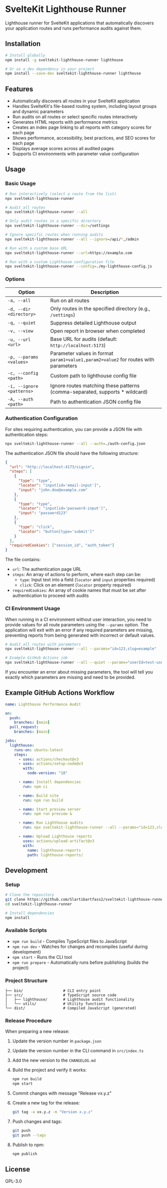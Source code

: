 # SvelteKit Lighthouse Runner

Lighthouse runner for SvelteKit applications that automatically discovers your application routes and runs performance audits against them.

## Installation

```bash
# Install globally
npm install -g sveltekit-lighthouse-runner lighthouse

# Or as a dev dependency in your project
npm install --save-dev sveltekit-lighthouse-runner lighthouse
```

## Features

- Automatically discovers all routes in your SvelteKit application
- Handles SvelteKit's file-based routing system, including layout groups and dynamic parameters
- Run audits on all routes or select specific routes interactively
- Generates HTML reports with performance metrics
- Creates an index page linking to all reports with category scores for each page
- Shows performance, accessibility, best practices, and SEO scores for each page
- Displays average scores across all audited pages
- Supports CI environments with parameter value configuration

## Usage

### Basic Usage

```bash
# Run interactively (select a route from the list)
npx sveltekit-lighthouse-runner

# Audit all routes
npx sveltekit-lighthouse-runner --all

# Only audit routes in a specific directory
npx sveltekit-lighthouse-runner --dir=/settings

# Ignore specific routes when running audits
npx sveltekit-lighthouse-runner --all --ignore=/api/*,/admin

# Run with a custom base URL
npx sveltekit-lighthouse-runner --url=https://example.com

# Run with a custom Lighthouse configuration file
npx sveltekit-lighthouse-runner --config=./my-lighthouse-config.js
```

### Options

| Option                    | Description                                                                         |
| ------------------------- | ----------------------------------------------------------------------------------- |
| `-a, --all`               | Run on all routes                                                                   |
| `-d, --dir <directory>`   | Only routes in the specified directory (e.g., `/settings`)                          |
| `-q, --quiet`             | Suppress detailed Lighthouse output                                                 |
| `-v, --view`              | Open report in browser when completed                                               |
| `-u, --url <url>`         | Base URL for audits (default: `http://localhost:5173`)                              |
| `-p, --params <values>`   | Parameter values in format `param1=value1,param2=value2` for routes with parameters |
| `-c, --config <path>`     | Custom path to lighthouse config file                                               |
| `-i, --ignore <patterns>` | Ignore routes matching these patterns (comma-separated, supports \* wildcard)       |
| `-A, --auth <path>`       | Path to authentication JSON config file                                             |

### Authentication Configuration

For sites requiring authentication, you can provide a JSON file with authentication steps:

```bash
npx sveltekit-lighthouse-runner --all --auth=./auth-config.json
```

The authentication JSON file should have the following structure:

```json
{
  "url": "http://localhost:4173/signin",
  "steps": [
    {
      "type": "type",
      "locator": "input[id='email-input']",
      "input": "john.doe@example.com"
    },
    {
      "type": "type",
      "locator": "input[id='password-input']",
      "input": "password123"
    },
    {
      "type": "click",
      "locator": "button[type='submit']"
    }
  ],
  "requiredCookies": ["session_id", "auth_token"]
}
```

The file contains:

- `url`: The authentication page URL
- `steps`: An array of actions to perform, where each step can be:
  - `type`: Input text into a field (`locator` and `input` properties required)
  - `click`: Click on an element (`locator` property required)
- `requiredCookies`: An array of cookie names that must be set after authentication to proceed with audits

### CI Environment Usage

When running in a CI environment without user interaction, you need to provide values for all route parameters using the `--params` option. The application will exit with an error if any required parameters are missing, preventing reports from being generated with incorrect or default values.

```bash
# Audit all routes with parameters
npx sveltekit-lighthouse-runner --all --params="id=123,slug=example"

# Example GitHub Actions job
npx sveltekit-lighthouse-runner --all --quiet --params="userId=test-user,productId=sample-product"
```

If you encounter an error about missing parameters, the tool will tell you exactly which parameters are missing and need to be provided.

## Example GitHub Actions Workflow

```yaml
name: Lighthouse Performance Audit

on:
  push:
    branches: [main]
  pull_request:
    branches: [main]

jobs:
  lighthouse:
    runs-on: ubuntu-latest
    steps:
      - uses: actions/checkout@v3
      - uses: actions/setup-node@v3
        with:
          node-version: "18"

      - name: Install dependencies
        run: npm ci

      - name: Build site
        run: npm run build

      - name: Start preview server
        run: npm run preview &

      - name: Run Lighthouse audits
        run: npx sveltekit-lighthouse-runner --all --params="id=123,slug=example" --url=http://localhost:4173

      - name: Upload Lighthouse reports
        uses: actions/upload-artifact@v3
        with:
          name: lighthouse-reports
          path: lighthouse-reports/
```

## Development

### Setup

```bash
# Clone the repository
git clone https://github.com/Slartibartfass2/sveltekit-lighthouse-runner.git
cd sveltekit-lighthouse-runner

# Install dependencies
npm install
```

### Available Scripts

- `npm run build` - Compiles TypeScript files to JavaScript
- `npm run dev` - Watches for changes and recompiles (useful during development)
- `npm start` - Runs the CLI tool
- `npm run prepare` - Automatically runs before publishing (builds the project)

### Project Structure

```
├── bin/                  # CLI entry point
├── src/                  # TypeScript source code
│   ├── lighthouse/       # Lighthouse audit functionality
│   └── utils/            # Utility functions
└── dist/                 # Compiled JavaScript (generated)
```

### Release Procedure

When preparing a new release:

1. Update the version number in `package.json`
2. Update the version number in the CLI command in `src/index.ts`
3. Add the new version to the `CHANGELOG.md`
4. Build the project and verify it works:

   ```bash
   npm run build
   npm start
   ```

5. Commit changes with message "Release vx.y.z"
6. Create a new tag for the release:

   ```bash
   git tag -a vx.y.z -m "Version x.y.z"
   ```

7. Push changes and tags:

   ```bash
   git push
   git push --tags
   ```

8. Publish to npm:

   ```bash
   npm publish
   ```

## License

GPL-3.0
